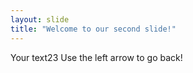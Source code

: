 ```yaml
---
layout: slide
title: "Welcome to our second slide!"
---
```

Your text23
Use the left arrow to go back!